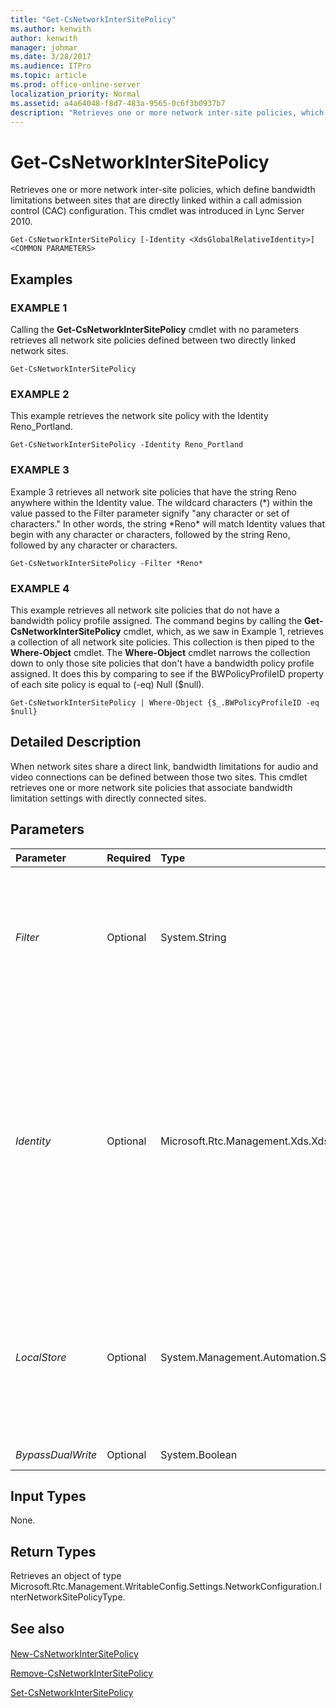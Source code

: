```yaml
---
title: "Get-CsNetworkInterSitePolicy"
ms.author: kenwith
author: kenwith
manager: johmar
ms.date: 3/28/2017
ms.audience: ITPro
ms.topic: article
ms.prod: office-online-server
localization_priority: Normal
ms.assetid: a4a64048-f8d7-483a-9565-0c6f3b0937b7
description: "Retrieves one or more network inter-site policies, which define bandwidth limitations between sites that are directly linked within a call admission control (CAC) configuration. This cmdlet was introduced in Lync Server 2010."
---
```


# Get-CsNetworkInterSitePolicy
 
Retrieves one or more network inter-site policies, which define bandwidth limitations between sites that are directly linked within a call admission control (CAC) configuration. This cmdlet was introduced in Lync Server 2010.
  
```
Get-CsNetworkInterSitePolicy [-Identity <XdsGlobalRelativeIdentity>] <COMMON PARAMETERS>

```

## Examples

### EXAMPLE 1

Calling the **Get-CsNetworkInterSitePolicy** cmdlet with no parameters retrieves all network site policies defined between two directly linked network sites.
  
```
Get-CsNetworkInterSitePolicy
```

### EXAMPLE 2

This example retrieves the network site policy with the Identity Reno_Portland.
  
```
Get-CsNetworkInterSitePolicy -Identity Reno_Portland
```

### EXAMPLE 3

Example 3 retrieves all network site policies that have the string Reno anywhere within the Identity value. The wildcard characters (\*) within the value passed to the Filter parameter signify "any character or set of characters." In other words, the string \*Reno\* will match Identity values that begin with any character or characters, followed by the string Reno, followed by any character or characters.
  
```
Get-CsNetworkInterSitePolicy -Filter *Reno*
```

### EXAMPLE 4

This example retrieves all network site policies that do not have a bandwidth policy profile assigned. The command begins by calling the **Get-CsNetworkInterSitePolicy** cmdlet, which, as we saw in Example 1, retrieves a collection of all network site policies. This collection is then piped to the **Where-Object** cmdlet. The **Where-Object** cmdlet narrows the collection down to only those site policies that don't have a bandwidth policy profile assigned. It does this by comparing to see if the BWPolicyProfileID property of each site policy is equal to (-eq) Null ($null).
  
```
Get-CsNetworkInterSitePolicy | Where-Object {$_.BWPolicyProfileID -eq $null}
```

## Detailed Description

When network sites share a direct link, bandwidth limitations for audio and video connections can be defined between those two sites. This cmdlet retrieves one or more network site policies that associate bandwidth limitation settings with directly connected sites.
  
## Parameters

|**Parameter**|**Required**|**Type**|**Description**|
|:-----|:-----|:-----|:-----|
| _Filter_ <br/> |Optional  <br/> |System.String  <br/> |A string containing wildcard characters that will search for policies with Identity values matching the wildcard string.  <br/> |
| _Identity_ <br/> |Optional  <br/> |Microsoft.Rtc.Management.Xds.XdsGlobalRelativeIdentity  <br/> |The unique identifier of the network site policy you want to retrieve. Network site policies are created only at the global scope, so this identifier does not need to specify a scope. Instead, it contains a string that is a unique name that identifies that policy.  <br/> |
| _LocalStore_ <br/> |Optional  <br/> |System.Management.Automation.SwitchParameter  <br/> |Retrieves the network inter-site policy information from the local replica of the Central Management store, rather than the Central Management store itself.  <br/> |
| _BypassDualWrite_ <br/> |Optional  <br/> |System.Boolean  <br/> |PARAMVALUE: $true | $false  <br/> |
   
## Input Types

None.
  
## Return Types

Retrieves an object of type Microsoft.Rtc.Management.WritableConfig.Settings.NetworkConfiguration.InterNetworkSitePolicyType.
  
## See also

#### 

[New-CsNetworkInterSitePolicy](new-csnetworkintersitepolicy.md)
  
[Remove-CsNetworkInterSitePolicy](remove-csnetworkintersitepolicy.md)
  
[Set-CsNetworkInterSitePolicy](set-csnetworkintersitepolicy.md)

